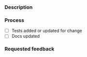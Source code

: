 ### Description
<!-- 
What is your PR doing and why? Please link a ticket and any other relevant
relations like Slack threads or Sentry issues.

Make sure you have read the development guide: https://github.com/department-of-veterans-affairs/developer-portal/blob/master/docs/development.md
-->

### Process
<!-- 
All new components should have associated unit tests, at minimum. If your PR is modifying any
existing component with little or no testing can you improve the testing in that corner of the codebase?

Is your change something that will cause an update in the documentation?

If neither of these checks are relevant to your PR you can delete them. But for the testig box specifically
it may be helpful to leave an explanation about *why*.
-->
- [ ] Tests added or updated for change
- [ ] Docs updated

### Requested feedback
<!-- Is there any specific feedback you are looking for on the PR? It's okay if this is blank. -->

